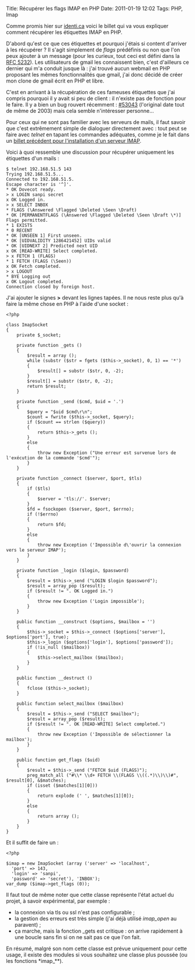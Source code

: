 Title: Récupérer les flags IMAP en PHP
Date: 2011-01-19 12:02
Tags: PHP, Imap

Comme promis hier sur [identi.ca](https://identi.ca/notice/62497778) voici le
billet qui va vous expliquer comment récupérer les étiquettes IMAP en PHP.

D'abord qu'est ce que ces étiquettes et pourquoi j'étais si content d'arriver à
les récupérer ? Il s'agit simplement de *flags* prédéfinis ou non que l'on peux
ajouter à un message (pour les curieux, tout ceci est défini dans la [RFC
5232](http://tools.ietf.org/html/rfc5232)). Les utilisateurs de gmail les
connaissent bien, c'est d'ailleurs ce dernier qui m'a conduit jusque là : j'ai
trouvé aucun webmail en PHP proposant les mêmes fonctionnalités que gmail, j'ai
donc décidé de créer mon clone de gmail écrit en PHP et libre.

C'est en arrivant à la récupération de ces fameuses étiquettes que j'ai compris
pourquoi il y avait si peu de client : il n'existe pas de fonction pour le
faire. Il y a bien un bug rouvert récemment :
[#53043](http://bugs.php.net/bug.php?id=53043) (l'original date tout de même de
2003) mais cela semble n'intéresser personne…

Pour ceux qui ne sont pas familier avec les serveurs de mails, il faut savoir
que c'est extrêmement simple de dialoguer directement avec : tout peut se faire
avec *telnet* en tapant les commandes adéquates, comme je le fait dans un
[billet précédent pour l'installation d'un serveur
IMAP](|filename|/Auto-hebergement/consultez-vos-emails-a-distance.md).

Voici à quoi ressemble une discussion pour récupérer uniquement les étiquettes
d'un mails :

    $ telnet 192.168.51.5 143
    Trying 192.168.51.5...
    Connected to 192.168.51.5.
    Escape character is '^]'.
    * OK Dovecot ready.
    > x LOGIN sanpi secret
    x OK Logged in.
    > x SELECT INBOX
    * FLAGS (\Answered \Flagged \Deleted \Seen \Draft)
    * OK [PERMANENTFLAGS (\Answered \Flagged \Deleted \Seen \Draft \*)] Flags permitted.
    * 1 EXISTS
    * 0 RECENT
    * OK [UNSEEN 1] First unseen.
    * OK [UIDVALIDITY 1286421452] UIDs valid
    * OK [UIDNEXT 2] Predicted next UID
    x OK [READ-WRITE] Select completed.
    > x FETCH 1 (FLAGS)
    * 1 FETCH (FLAGS (\Seen))
    x OK Fetch completed.
    > x LOGOUT
    * BYE Logging out
    x OK Logout completed.
    Connection closed by foreign host.

J'ai ajouter le signes **>** devant les lignes tapées. Il ne nous reste plus qu'à faire la même chose en PHP à l'aide d'une socket :

    <?php

    class ImapSocket
    {
        private $_socket;

        private function _gets ()
        {
            $result = array ();
            while (substr ($str = fgets ($this->_socket), 0, 1) == '*')
            {
                $result[] = substr ($str, 0, -2);
            }
            $result[] = substr ($str, 0, -2);
            return $result;
        }

        private function _send ($cmd, $uid = '.')
        {
            $query = "$uid $cmd\r\n";
            $count = fwrite ($this->_socket, $query);
            if ($count == strlen ($query))
            {
                return $this->_gets ();
            }
            else
            {
                throw new Exception ("Une erreur est survenue lors de l'exécution de la commande '$cmd'");
            }
        }

        private function _connect ($server, $port, $tls)
        {
            if ($tls)
            {
                $server = 'tls://'. $server;
            }
            $fd = fsockopen ($server, $port, $errno);
            if (!$errno)
            {
                return $fd;
            }
            else
            {
                throw new Exception ('Impossible d\'ouvrir la connexion vers le serveur IMAP');
            }
        }

        private function _login ($login, $password)
        {
            $result = $this->_send ("LOGIN $login $password");
            $result = array_pop ($result);
            if ($result != ". OK Logged in.")
            {
                throw new Exception ('Login impossible');
            }
        }

        public function __construct ($options, $mailbox = '')
        {
            $this->_socket = $this->_connect ($options['server'], $options['port'], true);
            $this->_login ($options['login'], $options['password']);
            if (!is_null ($mailbox))
            {
                $this->select_mailbox ($mailbox);
            }
        }

        public function __destruct ()
        {
            fclose ($this->_socket);
        }

        public function select_mailbox ($mailbox)
        {
            $result = $this->_send ("SELECT $mailbox");
            $result = array_pop ($result);
            if ($result != ". OK [READ-WRITE] Select completed.")
            {
                throw new Exception ('Impossible de sélectionner la mailbox');
            }
        }

        public function get_flags ($uid)
        {
            $result = $this->_send ("FETCH $uid (FLAGS)");
            preg_match_all ("#\\* \\d+ FETCH \\(FLAGS \\((.*)\\)\\)#", $result[0], &$matches);
            if (isset ($matches[1][0]))
            {
                return explode (' ', $matches[1][0]);
            }
            else
            {
                return array ();
            }
        }
    }

Et il suffit de faire un :

    <?php

    $imap = new ImapSocket (array ('server' => 'localhost',
      'port' => 143,
      'login' => 'sanpi',
      'password' => 'secret'), 'INBOX');
    var_dump ($imap->get_flags (0));

Il faut tout de même noter que cette classe représente l'état actuel du projet,
à savoir expérimental, par exemple :

* la connexion via tls ou ssl n'est pas configurable ;
* la gestion des erreurs est très simple (j'ai déjà utilisé *imap_open* au paravent) ;
* ça marche, mais la fonction _gets est critique : on arrive rapidement à une boucle sans fin si on ne sait pas ce que l'on fait.

En résumé, malgré son nom cette classe est prévue uniquement pour cette usage,
il existe des modules si vous souhaitez une classe plus poussée (ou les
fonctions *imap_**).
